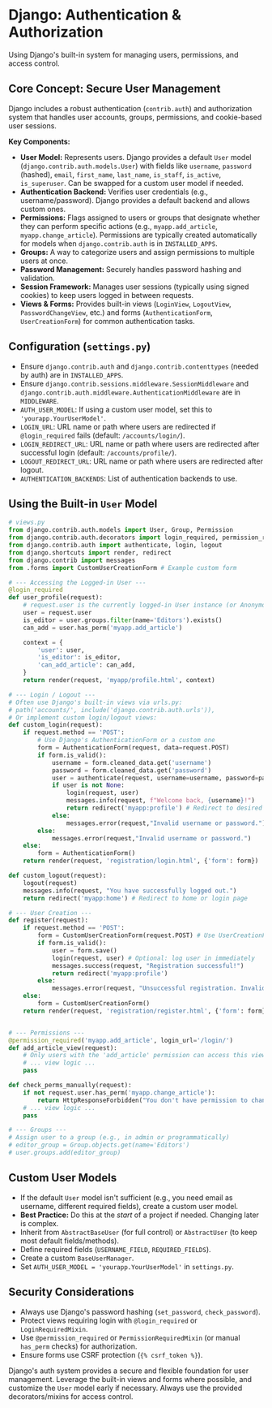 # Django: Authentication & Authorization

Using Django's built-in system for managing users, permissions, and access control.

## Core Concept: Secure User Management

Django includes a robust authentication (`contrib.auth`) and authorization system that handles user accounts, groups, permissions, and cookie-based user sessions.

**Key Components:**

*   **User Model:** Represents users. Django provides a default `User` model (`django.contrib.auth.models.User`) with fields like `username`, `password` (hashed), `email`, `first_name`, `last_name`, `is_staff`, `is_active`, `is_superuser`. Can be swapped for a custom user model if needed.
*   **Authentication Backend:** Verifies user credentials (e.g., username/password). Django provides a default backend and allows custom ones.
*   **Permissions:** Flags assigned to users or groups that designate whether they can perform specific actions (e.g., `myapp.add_article`, `myapp.change_article`). Permissions are typically created automatically for models when `django.contrib.auth` is in `INSTALLED_APPS`.
*   **Groups:** A way to categorize users and assign permissions to multiple users at once.
*   **Password Management:** Securely handles password hashing and validation.
*   **Session Framework:** Manages user sessions (typically using signed cookies) to keep users logged in between requests.
*   **Views & Forms:** Provides built-in views (`LoginView`, `LogoutView`, `PasswordChangeView`, etc.) and forms (`AuthenticationForm`, `UserCreationForm`) for common authentication tasks.

## Configuration (`settings.py`)

*   Ensure `django.contrib.auth` and `django.contrib.contenttypes` (needed by auth) are in `INSTALLED_APPS`.
*   Ensure `django.contrib.sessions.middleware.SessionMiddleware` and `django.contrib.auth.middleware.AuthenticationMiddleware` are in `MIDDLEWARE`.
*   `AUTH_USER_MODEL`: If using a custom user model, set this to `'yourapp.YourUserModel'`.
*   `LOGIN_URL`: URL name or path where users are redirected if `@login_required` fails (default: `/accounts/login/`).
*   `LOGIN_REDIRECT_URL`: URL name or path where users are redirected after successful login (default: `/accounts/profile/`).
*   `LOGOUT_REDIRECT_URL`: URL name or path where users are redirected after logout.
*   `AUTHENTICATION_BACKENDS`: List of authentication backends to use.

## Using the Built-in `User` Model

```python
# views.py
from django.contrib.auth.models import User, Group, Permission
from django.contrib.auth.decorators import login_required, permission_required
from django.contrib.auth import authenticate, login, logout
from django.shortcuts import render, redirect
from django.contrib import messages
from .forms import CustomUserCreationForm # Example custom form

# --- Accessing the Logged-in User ---
@login_required
def user_profile(request):
    # request.user is the currently logged-in User instance (or AnonymousUser)
    user = request.user
    is_editor = user.groups.filter(name='Editors').exists()
    can_add = user.has_perm('myapp.add_article')

    context = {
        'user': user,
        'is_editor': is_editor,
        'can_add_article': can_add,
    }
    return render(request, 'myapp/profile.html', context)

# --- Login / Logout ---
# Often use Django's built-in views via urls.py:
# path('accounts/', include('django.contrib.auth.urls')),
# Or implement custom login/logout views:
def custom_login(request):
    if request.method == 'POST':
        # Use Django's AuthenticationForm or a custom one
        form = AuthenticationForm(request, data=request.POST)
        if form.is_valid():
            username = form.cleaned_data.get('username')
            password = form.cleaned_data.get('password')
            user = authenticate(request, username=username, password=password)
            if user is not None:
                login(request, user)
                messages.info(request, f"Welcome back, {username}!")
                return redirect('myapp:profile') # Redirect to desired page
            else:
                messages.error(request,"Invalid username or password.")
        else:
            messages.error(request,"Invalid username or password.")
    else:
        form = AuthenticationForm()
    return render(request, 'registration/login.html', {'form': form})

def custom_logout(request):
    logout(request)
    messages.info(request, "You have successfully logged out.")
    return redirect('myapp:home') # Redirect to home or login page

# --- User Creation ---
def register(request):
    if request.method == 'POST':
        form = CustomUserCreationForm(request.POST) # Use UserCreationForm or a custom subclass
        if form.is_valid():
            user = form.save()
            login(request, user) # Optional: log user in immediately
            messages.success(request, "Registration successful!")
            return redirect('myapp:profile')
        else:
            messages.error(request, "Unsuccessful registration. Invalid information.")
    else:
        form = CustomUserCreationForm()
    return render(request, 'registration/register.html', {'form': form})


# --- Permissions ---
@permission_required('myapp.add_article', login_url='/login/')
def add_article_view(request):
    # Only users with the 'add_article' permission can access this view
    # ... view logic ...
    pass

def check_perms_manually(request):
    if not request.user.has_perm('myapp.change_article'):
        return HttpResponseForbidden("You don't have permission to change articles.")
    # ... view logic ...
    pass

# --- Groups ---
# Assign user to a group (e.g., in admin or programmatically)
# editor_group = Group.objects.get(name='Editors')
# user.groups.add(editor_group)
```

## Custom User Models

*   If the default `User` model isn't sufficient (e.g., you need email as username, different required fields), create a custom user model.
*   **Best Practice:** Do this at the *start* of a project if needed. Changing later is complex.
*   Inherit from `AbstractBaseUser` (for full control) or `AbstractUser` (to keep most default fields/methods).
*   Define required fields (`USERNAME_FIELD`, `REQUIRED_FIELDS`).
*   Create a custom `BaseUserManager`.
*   Set `AUTH_USER_MODEL = 'yourapp.YourUserModel'` in `settings.py`.

## Security Considerations

*   Always use Django's password hashing (`set_password`, `check_password`).
*   Protect views requiring login with `@login_required` or `LoginRequiredMixin`.
*   Use `@permission_required` or `PermissionRequiredMixin` (or manual `has_perm` checks) for authorization.
*   Ensure forms use CSRF protection (`{% csrf_token %}`).

Django's auth system provides a secure and flexible foundation for user management. Leverage the built-in views and forms where possible, and customize the `User` model early if necessary. Always use the provided decorators/mixins for access control.